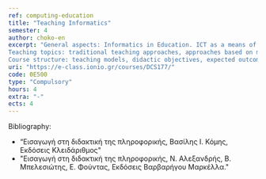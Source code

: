 ```yaml
---
ref: computing-education
title: "Teaching Informatics"
semester: 4
author: choko-en
excerpt: "General aspects: Informatics in Education. ICT as a means of knowledge, research and learning in various scientific disciplines. Basic concepts and terminology used in the teaching of Informatics.
Teaching topics: traditional teaching approaches, approaches based on modern learning theories, learning disabilities in basic concepts of Informatics, examples of lesson plans and activities.
Course structure: teaching models, didactic objectives, expected outcomes, instructional techniques, design of teaching. Assessment: aims and objectives, functions, assessment/evaluation tools, feedback. Teaching problems and teaching interventions in the use of ICT. IT Teaching for students with disabilities and/or special needs. Use of the Internet for covering student’s educational needs and lifelong learning. Distance learning via new technologies. Acquaintance with basic pedagogical theories. Informatics in education. Policies and incorporation of informatics  in the educational systems of Greece and other European countries."
uri: "https://e-class.ionio.gr/courses/DCS177/"
code: ΘΕ500
type: "Compulsory"
hours: 4
extra: "-"
ects: 4
---
```



Bibliography: 
  - “Εισαγωγή στη διδακτική της πληροφορικής, Βασίλης Ι. Κόμης, Εκδόσεις Κλειδάριθμος"
  - "Εισαγωγή στη διδακτική της πληροφορικής, Ν. Αλεξανδρής, Β. Μπελεσιώτης, Ε. Φούντας, Εκδόσεις Βαρβαρήγου Μαρκέλλα."

